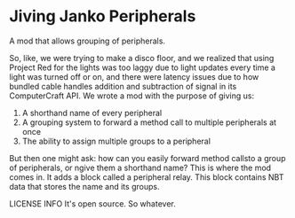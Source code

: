# Jiving Janko Peripherals

A mod that allows grouping of peripherals.

So, like, we were trying to make a disco floor, and we realized that using Project Red for the lights was too laggy due 
to light updates every time a light was turned off or on, and there were latency issues due to how bundled cable handles
addition and subtraction of signal in its ComputerCraft API. We wrote a mod with the purpose of giving us:

1. A shorthand name of every peripheral
2. A grouping system to forward a method call to multiple peripherals at once
3. The ability to assign multiple groups to a peripheral

But then one might ask: how can you easily forward method callsto a group of peripherals, or ngive them a shorthand name? This
is where the mod comes in. It adds a block called a peripheral relay. This block contains NBT data that stores the name and its
groups.

LICENSE INFO
It's open source. So whatever.
